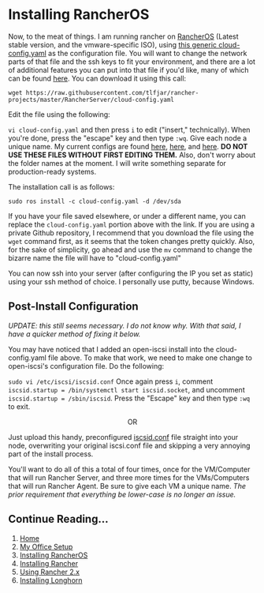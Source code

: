 # Installing RancherOS

Now, to the meat of things.  I am running rancher on [RancherOS](https://github.com/rancher/os/releases) (Latest stable version, and the vmware-specific ISO), using [this generic cloud-config.yaml](https://github.com/tlfjar/rancher-projects/blob/master/RancherServer/cloud-config.yaml) as the configuration file.  You will want to change the network parts of that file and the ssh keys to fit your environment, and there are a lot of additional features you can put into that file if you'd like, many of which can be found [here](https://rancher.com/docs/os/v1.x/en/installation/configuration/).  You can download it using this call:

`wget https://raw.githubusercontent.com/tlfjar/rancher-projects/master/RancherServer/cloud-config.yaml`

Edit the file using the following:

`vi cloud-config.yaml` and then press `i` to edit ("insert," technically).  When you're done, press the "escape" key and then type `:wq`.  Give each node a unique name.  My current configs are found [here](https://github.com/tlfjar/rancher-projects/blob/master/controlplane), [here](https://github.com/tlfjar/rancher-projects/blob/master/etcd), and [here](https://github.com/tlfjar/rancher-projects/blob/master/workers).  **DO NOT USE THESE FILES WITHOUT FIRST EDITING THEM.**  Also, don't worry about the folder names at the moment.  I will write something separate for production-ready systems.

The installation call is as follows:

`sudo ros install -c cloud-config.yaml -d /dev/sda`

If you have your file saved elsewhere, or under a different name, you can replace the `cloud-config.yaml` portion above with the link.  If you are using a private Github repository, I recommend that you download the file using the `wget` command first, as it seems that the token changes pretty quickly.  Also, for the sake of simplicity, go ahead and use the `mv` command to change the bizarre name the file will have to "cloud-config.yaml"

You can now ssh into your server (after configuring the IP you set as static) using your ssh method of choice.  I personally use putty, because Windows.

## Post-Install Configuration

*UPDATE:  this still seems necessary.  I do not know why.  With that said, I have a quicker method of fixing it below.*

You may have noticed that I added an open-iscsi install into the cloud-config.yaml file above.  To make that work, we need to make one change to open-iscsi's configuration file.  Do the following:

`sudo vi /etc/iscsi/iscsid.conf` Once again press `i`, comment `iscsid.startup = /bin/systemctl start iscsid.socket`, and uncomment `iscsid.startup = /sbin/iscsid`.  Press the "Escape" key and then type `:wq` to exit.

<p align="center">
OR
</p>

Just upload this handy, preconfigured [iscsid.conf](iscsid.conf) file straight into your node, overwriting your original iscsi.conf file and skipping a very annoying part of the install process.



You'll want to do all of this a total of four times, once for the VM/Computer that will run Rancher Server, and three more times for the VMs/Computers that will run Rancher Agent.  Be sure to give each VM a unique name.  *The prior requirement that everything be lower-case is no longer an issue.*

## Continue Reading...
1. [Home](https://github.com/tlfjar/rancher-projects/blob/master/README.md)
2. [My Office Setup](https://github.com/tlfjar/rancher-projects/blob/master/office-setup/office-setup.md)
3. [Installing RancherOS](https://github.com/tlfjar/rancher-projects/blob/master/Install-RancherOS/Install-RancherOS.md)
4. [Installing Rancher](https://github.com/tlfjar/rancher-projects/blob/master/Install-Rancher-Server/Install-Rancher-Server.md)
5. [Using Rancher 2.x](https://github.com/tlfjar/rancher-projects/blob/master/Using-Rancher/Using-Rancher.md)
6. [Installing Longhorn](https://github.com/tlfjar/rancher-projects/blob/master/Installing-Longhorn/Installing-Longhorn.md)

